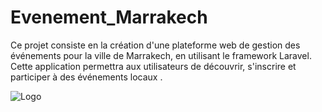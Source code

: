 # Evenement_Marrakech
Ce projet consiste en la création d'une plateforme web de gestion des événements pour la ville de Marrakech, en utilisant le framework Laravel. Cette application permettra aux utilisateurs de découvrir, s'inscrire et participer à des événements locaux .

![Logo](https://upload.wikimedia.org/wikipedia/commons/3/36/Logo.min.svg)
